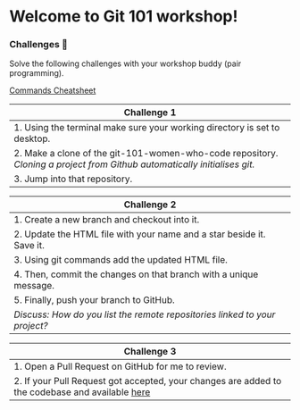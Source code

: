 # Welcome to Git 101 workshop!

### Challenges 💪
Solve the following challenges with your workshop buddy (pair programming).

[Commands Cheatsheet](https://www.slideshare.net/JoySeng/git-101-workshop-commands-cheatsheet)

| Challenge 1 |
| ------ |
| 1. Using the terminal make sure your working directory is set to desktop.
| 2. Make a clone of the git-101-women-who-code repository. *Cloning a project from Github automatically initialises git.*
| 3. Jump into that repository.

| Challenge 2 |
| ------ |
| 1. Create a new branch and checkout into it.
| 2. Update the HTML file with your name and a star beside it. Save it.
| 3. Using git commands add the updated HTML file.
| 4. Then, commit the changes on that branch with a unique message.
| 5. Finally, push your branch to GitHub.
| *Discuss: How do you list the remote repositories linked to your project?*

| Challenge 3 |
| ------ |
| 1. Open a Pull Request on GitHub for me to review.
| 2. If your Pull Request got accepted, your changes are added to the codebase and available [here](https://allthatjoy.github.io/git-101-women-who-code/)
